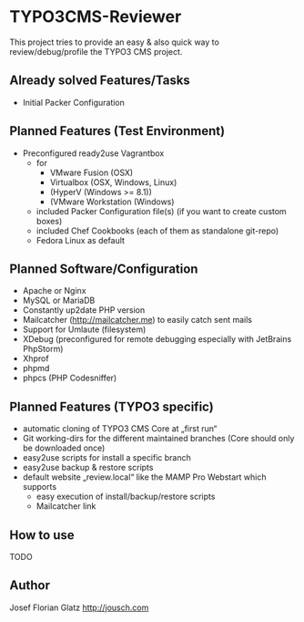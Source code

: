 TYPO3CMS-Reviewer
=================

This project tries to provide an easy & also quick way to review/debug/profile the TYPO3 CMS project.


## Already solved Features/Tasks

- Initial Packer Configuration


## Planned Features (Test Environment)

- Preconfigured ready2use Vagrantbox
	- for
		- VMware Fusion (OSX)
		- Virtualbox (OSX, Windows, Linux)
		- (HyperV (Windows >= 8.1))
		- (VMware Workstation (Windows)
	- included Packer Configuration file(s) (if you want to create custom boxes)
	- included Chef Cookbooks (each of them as standalone git-repo)
	- Fedora Linux as default

## Planned Software/Configuration

- Apache or Nginx
- MySQL or MariaDB
- Constantly up2date PHP version
- Mailcatcher (http://mailcatcher.me) to easily catch sent mails
- Support for Umlaute (filesystem)
- XDebug (preconfigured for remote debugging especially with JetBrains PhpStorm)
- Xhprof
- phpmd
- phpcs (PHP Codesniffer)

## Planned Features (TYPO3 specific)

- automatic cloning of TYPO3 CMS Core at „first run“
- Git working-dirs for the different maintained branches (Core should only be downloaded once)
- easy2use scripts for install a specific branch
- easy2use backup & restore scripts
- default website „review.local“ like the MAMP Pro Webstart which supports
	- easy execution of install/backup/restore scripts
	- Mailcatcher link


## How to use

TODO

## Author


Josef Florian Glatz <http://jousch.com>
